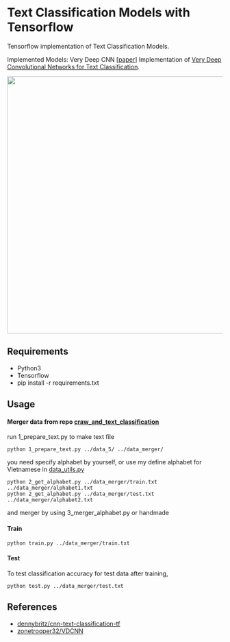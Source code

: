 # Text Classification Models with Tensorflow
Tensorflow implementation of Text Classification Models.

Implemented Models:
Very Deep CNN [[paper](https://arxiv.org/abs/1606.01781)]
Implementation of [Very Deep Convolutional Networks for Text Classification](https://arxiv.org/abs/1606.01781).

<img height="600" src="https://user-images.githubusercontent.com/6512394/41590802-e68f71cc-73f2-11e8-88c6-4bf84bf3410e.png">

## Requirements
- Python3
- Tensorflow
- pip install -r requirements.txt

## Usage
#### Merger data from repo [craw_and_text_classification](https://github.com/tranmanhdat/craw_and_text_classification)
 run 1_prepare_text.py to make text file
```
python 1_prepare_text.py ../data_5/ ../data_merger/
```
you need specify alphabet by yourself, or use my define alphabet for
 Vietnamese in [data_utils.py](https://github.com/tranmanhdat/text-classification-models-tf/blob/5dbb15c393e338854fe08b28106e2cb581cb2f0e/data_utils.py#L33)
```
python 2_get_alphabet.py ../data_merger/train.txt ../data_merger/alphabet1.txt
python 2_get_alphabet.py ../data_merger/test.txt ../data_merger/alphabet2.txt
```
and merger by using 3_merger_alphabet.py or handmade
#### Train
```
python train.py ../data_merger/train.txt
```
#### Test
To test classification accuracy for test data after training,
```
python test.py ../data_merger/test.txt
```
## References
- [dennybritz/cnn-text-classification-tf](https://github.com/dennybritz/cnn-text-classification-tf)
- [zonetrooper32/VDCNN](https://github.com/zonetrooper32/VDCNN)
